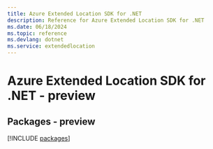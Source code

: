 ```yaml
---
title: Azure Extended Location SDK for .NET
description: Reference for Azure Extended Location SDK for .NET
ms.date: 06/18/2024
ms.topic: reference
ms.devlang: dotnet
ms.service: extendedlocation
---
```

# Azure Extended Location SDK for .NET - preview
## Packages - preview
[!INCLUDE [packages](extended-location-index.md)]